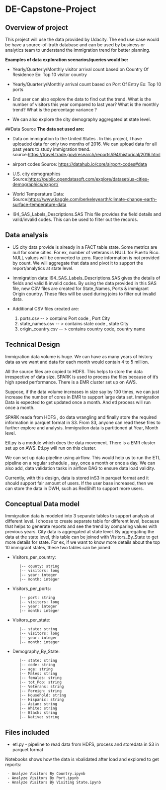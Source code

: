 # DE-Capstone-Project

## Overview of project
This project will use the data provided by Udacity. The end use case would be have a source-of-truth database 
and can be used by business or analytics team to understand the immigration trend for better planning.

**Examples of data exploration scenarios/queries would be:**

-	Yearly/Quarterly/Monthly visitor arrival count based on Country Of Residence
                     Ex: Top 10 visitor country

-	Yearly/Quarterly/Monthly arrival count based on Port Of Entry
                      Ex: Top 10 ports

-	End user can also explore the data to find out the trend. What is the number of visitors 
                     this year compared to last year? What is the monthly trend? What is the percentage variance ? 

-	We can also explore the city demography aggregated at state level.

##Data Source
**The data set used are:**

- Data on immigration to the United States . In this project, I have uploaded data for only two months of 2016.
We can upload data for all past years to study immigration trend.
source:https://travel.trade.gov/research/reports/i94/historical/2016.html

- airport codes
Source: https://datahub.io/core/airport-codes#data

- U.S. city demographics
Source:https://public.opendatasoft.com/explore/dataset/us-cities-demographics/export/

- World Temperature Data:   
Source:https://www.kaggle.com/berkeleyearth/climate-change-earth-surface-temperature-data


- I94_SAS_Labels_Descriptions.SAS
This file provides the field details and valid/invalid codes. This can be used to filter out the records.


## Data analysis
- US city data provide is already in a FACT table state. Some metrics are null for some cities. For ex,  number of veterans is NULL for Puerto Rico.  NULL values will be converted to zero.                                                                                                                       Race information is not provided by count. We will aggregate that data and pivot it to support the report/analytics at state level.

- Immigration data: I94_SAS_Labels_Descriptions.SAS gives the details of fields and valid & invalid codes. By using the data provided in this SAS file, new CSV files are created for State_Names, Ports & immigrant Origin country.
       These files will be used during joins to filter out invalid data.

- Additional CSV files created are:
    1.	ports.csv -- > contains Port code , Port City
    2.	state_names.csv -- > contains state code , state City
    3.	origin_country.csv  -- > contains country code, country name

## Technical Design
Immigration data volume is huge. We can have as many years of history data as we want and data for each month would contain 4 to 5 million.

All the source files are copied to HDFS. This helps to store the data irrespective of data size.  SPARK is used to process the files because of it’s high speed performance.
There is a EMR cluster set up on AWS.  

Suppose, if the data volume increases in size say by 100 times, we can just increase the number of cores in EMR to support large data set.
Immigration Data is expected to get updated once a month. And etl process will run once a month.

SPARK reada from HDFS ,  do data wrangling and finally store the required information in parquet format in S3.
From S3, anyone can read these files to further explore and analysis.
Immigration data is partitioned at Year, Month level.

Etl.py is a module which does the data movement.  There is a EMR cluster set up on AWS. Etl.py will run on this cluster.

We can set up data pipeline using airflow. This would help us to run the ETL pipeline on a regular schedule , say, once a month or once a day.
We can also add, data validation tasks in airflow DAG to ensure data load validity.

Currently, with this design, data is stored inS3 in parquet format and it should support fair amount of users.
If the user base increased, then we can store the data in DWH, such as RedShift to support more users.


## Conceptual Data model
        
Immigration data is modeled into 3 separate tables to support analysis at  different level. I choose to create separate table for different level, 
because that helps to generate reports and see the trend by comparing values with previous years.
City data is aggregated at state level. By aggregating the data at the state level, this table can be joined with Visitors_By_State to get more details for state.
For ex, if we want to know more details about the top 10 immigrant states, these two tables can be joined

- Visitors_per_country:

         |-- county: string 
         |-- visitors: long
         |-- year: integer 
         |-- month: integer 

- Visitors_per_ports:


         |-- port: string  
         |-- visitors: long  
         |-- year: integer  
         |-- month: integer  


- Visitors_per_state: 

         |-- state: string 
         |-- visitors: long 
         |-- year: integer 
         |-- month: integer


- Demography_By_State:

         |-- state: string 
         |-- code: string 
         |-- age: string 
         |-- Males: string 
         |-- females: string 
         |-- tot_Pop: string 
         |-- Veterans: string 
         |-- Foreign: string
         |-- Household: string 
         |-- Hispanic: string 
         |-- Asian: string 
         |-- White: string 
         |-- Black: string 
         |-- Native: string 

 ## Files included
 
 - etl.py - pipeline to read data from HDFS, process and storedata in S3 in parquet format

 Notebooks shows how the data is vbalidated after load and explored to get reports:
 
     - Analyze Visitors By Country.ipynb
     - Analyze Visitors By Port.ipynb
     - Analyze Visitors By Visiting State.ipynb

 
 